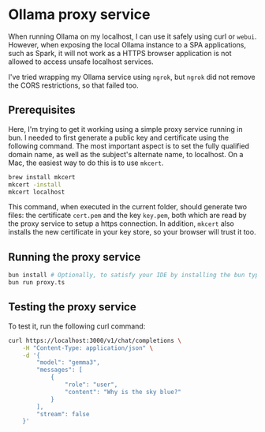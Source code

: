 # Ollama proxy service

When running Ollama on my localhost, I can use it safely using curl or `webui`. However, when exposing the local Ollama instance to a SPA applications, such as Spark, it will not work as a HTTPS browser application is not allowed to access unsafe localhost services.

I've tried wrapping my Ollama service using `ngrok`, but `ngrok` did not remove the CORS restrictions, so that failed too.

## Prerequisites

Here, I'm trying to get it working using a simple proxy service running in bun. I needed to first generate a public key and certificate using the following command. The most important aspect is to set the fully qualified domain name, as well as the subject's alternate name, to localhost. On a Mac, the easiest way to do this is to use `mkcert`.

```bash
brew install mkcert
mkcert -install
mkcert localhost
```

This command, when executed in the current folder, should generate two files: the certificate `cert.pem` and the key `key.pem`, both which are read by the proxy service to setup a https connection. In addition, `mkcert` also installs the new certificate in your key store, so your browser will trust it too.

## Running the proxy service

```bash
bun install # Optionally, to satisfy your IDE by installing the bun types.
bun run proxy.ts
```

## Testing the proxy service

To test it, run the following curl command:

```bash
curl https://localhost:3000/v1/chat/completions \
    -H "Content-Type: application/json" \
    -d '{
        "model": "gemma3",
        "messages": [
            {
                "role": "user",
                "content": "Why is the sky blue?"
            }
        ],
        "stream": false
    }'
```

